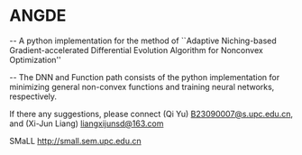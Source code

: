 # ANGDE

-- A python implementation for the method of ``Adaptive Niching-based Gradient-accelerated Differential Evolution Algorithm for Nonconvex Optimization''

-- The DNN and Function path consists of the python implementation for minimizing general non-convex functions
and training neural networks, respectively.

If there any suggestions, please connect
(Qi Yu) B23090007@s.upc.edu.cn, and (Xi-Jun Liang) liangxijunsd@163.com

SMaLL http://small.sem.upc.edu.cn
